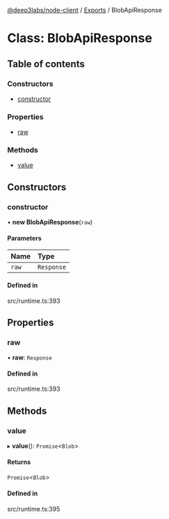 [@deep3labs/node-client](../README.md) / [Exports](../modules.md) / BlobApiResponse

# Class: BlobApiResponse

## Table of contents

### Constructors

- [constructor](BlobApiResponse.md#constructor)

### Properties

- [raw](BlobApiResponse.md#raw)

### Methods

- [value](BlobApiResponse.md#value)

## Constructors

### constructor

• **new BlobApiResponse**(`raw`)

#### Parameters

| Name | Type |
| :------ | :------ |
| `raw` | `Response` |

#### Defined in

src/runtime.ts:393

## Properties

### raw

• **raw**: `Response`

#### Defined in

src/runtime.ts:393

## Methods

### value

▸ **value**(): `Promise`<`Blob`\>

#### Returns

`Promise`<`Blob`\>

#### Defined in

src/runtime.ts:395
